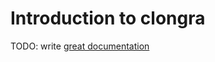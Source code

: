 # Introduction to clongra

TODO: write [great documentation](http://jacobian.org/writing/what-to-write/)
